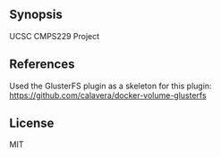 ## Synopsis

UCSC CMPS229 Project

## References

Used the GlusterFS plugin as a skeleton for this plugin: https://github.com/calavera/docker-volume-glusterfs

## License

MIT
